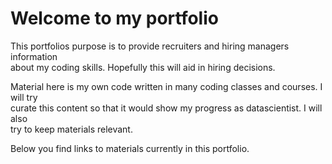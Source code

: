 # Welcome to my portfolio

This portfolios purpose is to provide recruiters and hiring managers information  
about my coding skills. Hopefully this will aid in hiring decisions.

Material here is my own code written in many coding classes and courses. I will try  
curate this content so that it would show my progress as datascientist. I will also  
try to keep materials relevant.

Below you find links to materials currently in this portfolio.
